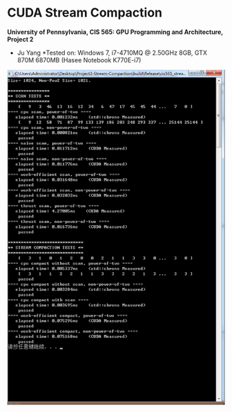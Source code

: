 CUDA Stream Compaction
======================

**University of Pennsylvania, CIS 565: GPU Programming and Architecture, Project 2**

* Ju Yang
*Tested on: Windows 7, i7-4710MQ @ 2.50GHz 8GB, GTX 870M 6870MB (Hasee Notebook K770E-i7)

![result](doc\1024.png)

